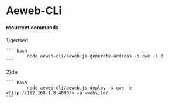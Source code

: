 # Aeweb-CLi

#### recurrent commands

1)gensed

    ``` bash  
            node aeweb-cli/aeweb.js generate-address -s qwe -i 0
    ```

2)de

    ``` bash
            node aeweb-cli/aeweb.js deploy -s qwe -e <http://192.168.1.8:4000/> -p -website/
    ```

